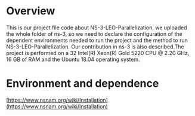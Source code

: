 # Overview
This is our project file code about NS-3-LEO-Parallelization, we uploaded the whole folder of ns-3, so we need to declare the configuration of the dependent environments needed to run the project and the method to run NS-3-LEO-Parallelization. Our contribution in ns-3 is also described.The project is performed on a 32 Intel(R) Xeon(R) Gold 5220 CPU @ 2.20 GHz, 16 GB of RAM and the Ubuntu 18.04 operating system.
# Environment and dependence
[https://www.nsnam.org/wiki/Installation](https://www.nsnam.org/wiki/Installation)
